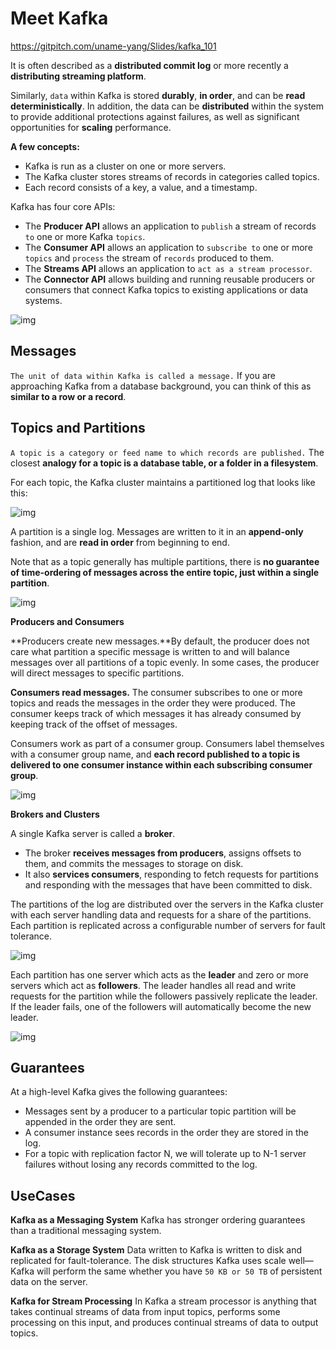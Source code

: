 # Meet Kafka

https://gitpitch.com/uname-yang/Slides/kafka_101

It is often described as a **distributed commit log** or more recently a **distributing streaming platform**.

Similarly, `data` within Kafka is stored **durably**, **in order**, and can be **read deterministically**. In addition, the data can be **distributed** within the system to provide additional protections against failures, as well as significant opportunities for **scaling** performance.

**A few concepts:**

* Kafka is run as a cluster on one or more servers.
* The Kafka cluster stores streams of records in categories called topics.
* Each record consists of a key, a value, and a timestamp.

Kafka has four core APIs:

* The **Producer API** allows an application to `publish` a stream of records `to` one or more Kafka `topics`.
* The **Consumer API** allows an application to `subscribe to` one or more `topics` and `process` the stream of `records` produced to them.
* The **Streams API** allows an application to `act as a stream processor`.
* The **Connector API** allows building and running reusable producers or consumers that connect Kafka topics to existing applications or data systems.

![img](images/kafka-apis.png)

## Messages

`The unit of data within Kafka is called a message.` If you are approaching Kafka from a database background, you can think of this as **similar to a row or a record**.

## Topics and Partitions

`A topic is a category or feed name to which records are published.`
The closest **analogy for a topic is a database table, or a folder in a filesystem**.

For each topic, the Kafka cluster maintains a partitioned log that looks like this:

![img](images/log_anatomy.png)

A partition is a single log. Messages are written to it in an **append-only** fashion, and are **read in order** from beginning to end.

Note that as a topic generally has multiple partitions, there is **no guarantee of time-ordering of messages across the entire topic, just within a single partition**.

![img](images/partitions.png)

**Producers and Consumers**

**Producers create new messages.**By default, the producer does not care what partition a specific message is written to and will balance messages over all partitions of a topic evenly. In some cases, the producer will direct messages to specific partitions.

**Consumers read messages.** The consumer subscribes to one or more topics and reads the messages in the order they were produced. The consumer keeps track of which messages it has already consumed by keeping track of the offset of messages.

Consumers work as part of a consumer group. Consumers label themselves with a consumer group name, and **each record published to a topic is delivered to one consumer instance within each subscribing consumer group**.

![img](images/consumer-groups.png)

**Brokers and Clusters**

A single Kafka server is called a **broker**.

* The broker **receives messages from producers**, assigns offsets to them, and commits the messages to storage on disk.
* It also **services consumers**, responding to fetch requests for partitions and responding with the messages that have been committed to disk.


The partitions of the log are distributed over the servers in the Kafka cluster with each server handling data and requests for a share of the partitions. Each partition is replicated across a configurable number of servers for fault tolerance.

![img](images/kafka_cluster.png)

Each partition has one server which acts as the **leader** and zero or more servers which act as **followers**. The leader handles all read and write requests for the partition while the followers passively replicate the leader. If the leader fails, one of the followers will automatically become the new leader.

![img](images/replication.png)

## Guarantees

At a high-level Kafka gives the following guarantees:

* Messages sent by a producer to a particular topic partition will be appended in the order they are sent.
* A consumer instance sees records in the order they are stored in the log.
* For a topic with replication factor N, we will tolerate up to N-1 server failures without losing any records committed to the log.

## UseCases

**Kafka as a Messaging System**
Kafka has stronger ordering guarantees than a traditional messaging system.

**Kafka as a Storage System**
Data written to Kafka is written to disk and replicated for fault-tolerance.
The disk structures Kafka uses scale well—Kafka will perform the same whether you have  `50 KB or 50 TB` of persistent data on the server.

**Kafka for Stream Processing**
In Kafka a stream processor is anything that takes continual streams of data from input topics, performs some processing on this input, and produces continual streams of data to output topics.
